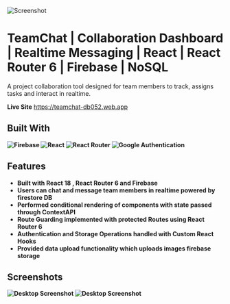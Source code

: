 ![Screenshot](./screenshots/image-1.png)

# TeamChat | Collaboration Dashboard | Realtime Messaging | React | React Router 6 | Firebase | NoSQL

A project collaboration tool designed for team members to track, assigns tasks and interact in realtime.

<b>Live Site</b> https://teamchat-db052.web.app

<b>

## Built With
![Firebase](https://img.shields.io/badge/Firebase-039BE5?style=for-the-badge&logo=Firebase&logoColor=white) ![React](https://img.shields.io/badge/react-%2320232a.svg?style=for-the-badge&logo=react&logoColor=%2361DAFB) ![React Router](https://img.shields.io/badge/React_Router-CA4245?style=for-the-badge&logo=react-router&logoColor=white) ![Google Authentication](https://img.shields.io/badge/google-4285F4?style=for-the-badge&logo=google&logoColor=white)

## Features
- Built with React 18 , React Router 6 and Firebase
- Users can chat and message team members in realtime powered by firestore DB
- Performed conditional rendering of components with state passed through ContextAPI
- Route Guarding implemented with protected Routes using React Router 6
- Authentication and Storage Operations handled with Custom React Hooks
- Provided data upload functionality which uploads images firebase storage

## Screenshots
![Desktop Screenshot](./screenshots/image-2.png)
![Desktop Screenshot](./screenshots/image-3.png)


